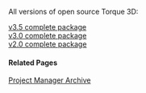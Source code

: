 All versions of open source Torque 3D:

[v3.5 complete package](http://mit.garagegames.com/Torque3D-3-5.zip)  
[v3.0 complete package](http://mit.garagegames.com/Torque3D-3-0.zip)  
[v2.0 complete package](http://mit.garagegames.com/Torque3D-2.0.zip)  

#### Related Pages
[Project Manager Archive](Project-Manager-Archive)